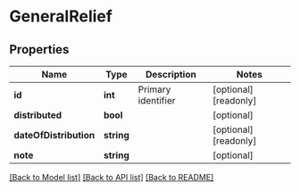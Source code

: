 # GeneralRelief

## Properties
Name | Type | Description | Notes
------------ | ------------- | ------------- | -------------
**id** | **int** | Primary identifier | [optional] [readonly] 
**distributed** | **bool** |  | [optional] 
**dateOfDistribution** | **string** |  | [optional] [readonly] 
**note** | **string** |  | [optional] 

[[Back to Model list]](../README.md#documentation-for-models) [[Back to API list]](../README.md#documentation-for-api-endpoints) [[Back to README]](../README.md)


